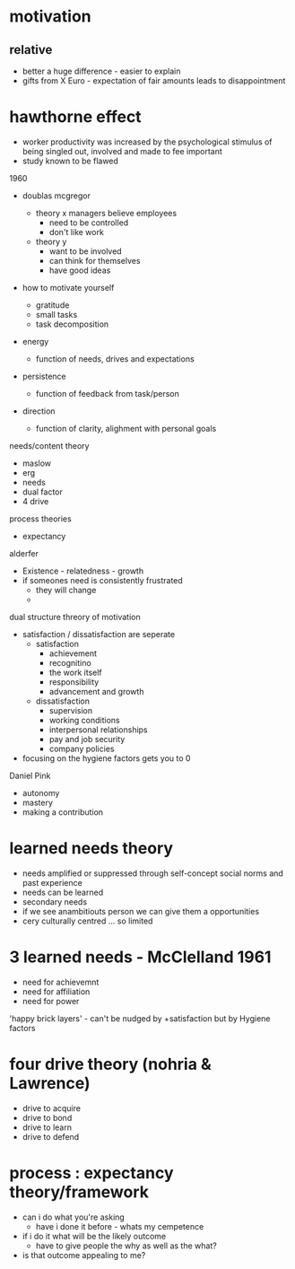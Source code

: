 # motivation

## relative

- better a huge difference - easier to explain
- gifts from X Euro - expectation of fair amounts leads to disappointment

# hawthorne effect

- worker productivity was increased by the psychological stimulus of being singled out, involved and made to fee important
- study known to be flawed

1960 

- doublas mcgregor
    - theory x managers believe employees
        - need to be controlled
        - don't like work
    - theory y 
        - want to be involved
        - can think for themselves
        - have good ideas
    
- how to motivate yourself
    - gratitude
    - small tasks
    - task decomposition

- energy
    - function of needs, drives and expectations
- persistence
    - function of feedback from task/person
- direction
    - function of clarity, alighment with personal goals

needs/content theory
- maslow
- erg
- needs
- dual factor
- 4 drive

process theories
- expectancy


alderfer
- Existence - relatedness - growth
- if someones need is consistently frustrated
    - they will change
    - 

dual structure threory of motivation
- satisfaction / dissatisfaction are seperate
    - satisfaction 
        - achievement 
        - recognitino
        - the work itself
        - responsibility
        - advancement and growth
    - dissatisfaction
        - supervision
        - working conditions
        - interpersonal relationships
        - pay and job security
        - company policies
- focusing on the hygiene factors gets you to 0


Daniel Pink
- autonomy
- mastery
- making a contribution

# learned needs theory
- needs amplified or suppressed through self-concept social norms and past experience
- needs can be learned
- secondary needs
- if we see anambitiouts person we can give them a opportunities
- cery culturally centred ... so limited

# 3 learned needs - McClelland 1961

- need for achievemnt
- need for affiliation
- need for power

'happy brick layers' - can't be nudged by +satisfaction but by Hygiene factors

# four drive theory (nohria & Lawrence)

- drive to acquire
- drive to bond
- drive to learn
- drive to defend

# process : expectancy theory/framework

- can i do what you're asking
    - have i done it before - whats my cempetence
- if i do it what will be the likely outcome
    - have to give people the why as well as the what?
- is that outcome appealing to me?